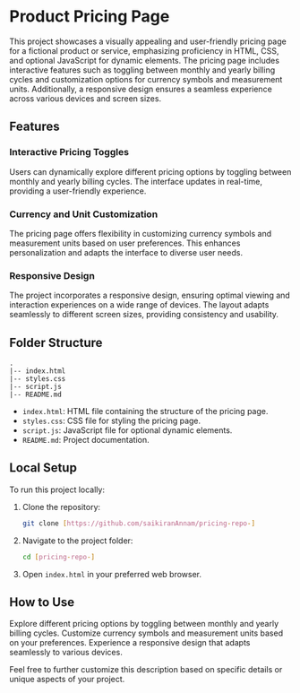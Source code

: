 # Product Pricing Page

This project showcases a visually appealing and user-friendly pricing page for a fictional product or service, emphasizing proficiency in HTML, CSS, and optional JavaScript for dynamic elements. The pricing page includes interactive features such as toggling between monthly and yearly billing cycles and customization options for currency symbols and measurement units. Additionally, a responsive design ensures a seamless experience across various devices and screen sizes.

## Features

### Interactive Pricing Toggles
Users can dynamically explore different pricing options by toggling between monthly and yearly billing cycles. The interface updates in real-time, providing a user-friendly experience.

### Currency and Unit Customization
The pricing page offers flexibility in customizing currency symbols and measurement units based on user preferences. This enhances personalization and adapts the interface to diverse user needs.

### Responsive Design
The project incorporates a responsive design, ensuring optimal viewing and interaction experiences on a wide range of devices. The layout adapts seamlessly to different screen sizes, providing consistency and usability.

## Folder Structure

```
.
|-- index.html
|-- styles.css
|-- script.js
|-- README.md
```

- `index.html`: HTML file containing the structure of the pricing page.
- `styles.css`: CSS file for styling the pricing page.
- `script.js`: JavaScript file for optional dynamic elements.
- `README.md`: Project documentation.

## Local Setup

To run this project locally:

1. Clone the repository:

   ```bash
   git clone [https://github.com/saikiranAnnam/pricing-repo-]
   ```

2. Navigate to the project folder:

   ```bash
   cd [pricing-repo-]
   ```

3. Open `index.html` in your preferred web browser.

## How to Use

Explore different pricing options by toggling between monthly and yearly billing cycles. Customize currency symbols and measurement units based on your preferences. Experience a responsive design that adapts seamlessly to various devices.


Feel free to further customize this description based on specific details or unique aspects of your project.